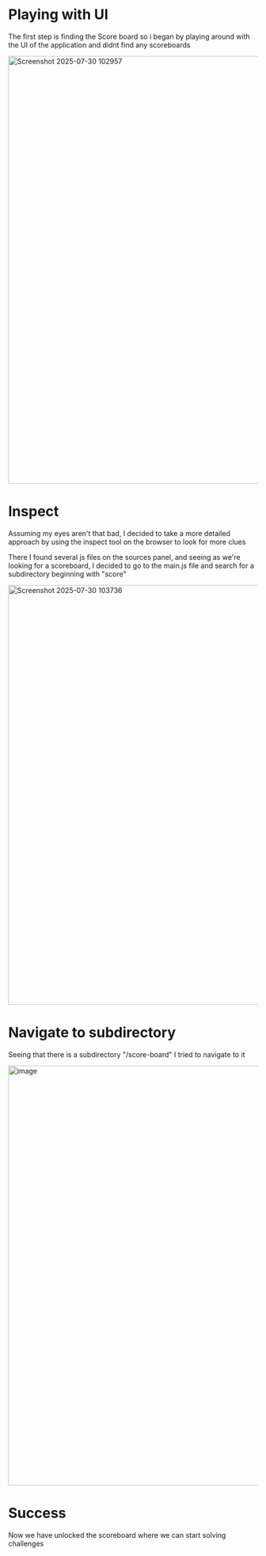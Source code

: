 # Playing with UI
The first step is finding the Score board so i began by playing around with the UI of the application and didnt find any scoreboards

<img width="1600" height="864" alt="Screenshot 2025-07-30 102957" src="https://github.com/user-attachments/assets/cddcf059-5728-4b6c-854d-971e71a241f3" />

# Inspect
Assuming my eyes aren't that bad, I decided to take a more detailed approach by using the inspect tool on the browser to look for more clues

There I found several js files on the sources panel, and seeing as we're looking for a scoreboard, I decided to go to the main.js file and search for a subdirectory beginning with "score"

<img width="1601" height="848" alt="Screenshot 2025-07-30 103736" src="https://github.com/user-attachments/assets/93f94e4f-fe7a-4ed7-bfa3-449fa691a3f7" />

# Navigate to subdirectory
Seeing that there is a subdirectory "/score-board" I tried to navigate to it

<img width="1601" height="848" alt="image" src="https://github.com/user-attachments/assets/b9ec6cdd-8641-4b5c-b75d-d6946a0cf9fd" />

# Success
Now we have unlocked the scoreboard where we can start solving challenges
